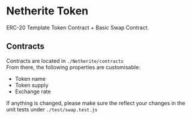 # Netherite Token
ERC-20 Template Token Contract + Basic Swap Contract.

## Contracts
Contracts are located in `./Netherite/contracts`
<br>
From there, the following properties are customisable:
- Token name
- Token supply
- Exchange rate

If anything is changed, please make sure the reflect your changes in the unit tests under `./test/swap.test.js`